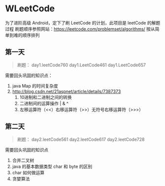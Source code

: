 # WLeetCode
为了进阶高级 Android，定下了刷 LeetCode 的计划，此项目是 leetCode 的解题过程
刷题顺序参照网站：https://leetcode.com/problemset/algorithms/ 按从简单到难的顺序排列

## 第一天

 > 刷题：  day1.leetCode760 day1.LeetCode461 day1.LeetCode657
 
需要回头巩固的知识点：
 
 1. java Map 的时间复杂度
 2. http://blog.csdn.net/21aspnet/article/details/7387373
    1. 10进制和二进制之间的转换
    2. 二进制间的运算操作 | & ^ 
    3. 左移运算符（<<）右移运算符（>>）无符号右移运算符（>>>）
## 第二天

> 刷题：  day2.leetCode561 day2.leetCode617 day2.leetCode728

需要回头巩固的知识点

1. 合并二叉树
2. java 的基本数据类型 char 和 byte 的区别
3. char 如何做运算
4. 贪婪算法
    
 
